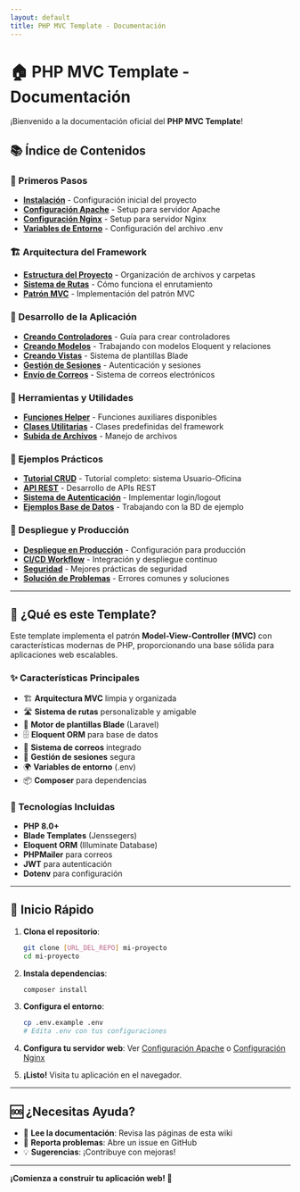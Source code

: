 ```yaml
---
layout: default
title: PHP MVC Template - Documentación
---
```


# 🏠 PHP MVC Template - Documentación

¡Bienvenido a la documentación oficial del **PHP MVC Template**!

## 📚 Índice de Contenidos

### 🚀 Primeros Pasos
- **[Instalación](Installation)** - Configuración inicial del proyecto
- **[Configuración Apache](Apache-Setup)** - Setup para servidor Apache
- **[Configuración Nginx](Nginx-Setup)** - Setup para servidor Nginx
- **[Variables de Entorno](Environment-Variables)** - Configuración del archivo .env

### 🏗️ Arquitectura del Framework
- **[Estructura del Proyecto](Project-Structure)** - Organización de archivos y carpetas
- **[Sistema de Rutas](Routing-System)** - Cómo funciona el enrutamiento
- **[Patrón MVC](MVC-Pattern)** - Implementación del patrón MVC

### 💼 Desarrollo de la Aplicación
- **[Creando Controladores](Creating-Controllers)** - Guía para crear controladores
- **[Creando Modelos](Creating-Models)** - Trabajando con modelos Eloquent y relaciones
- **[Creando Vistas](Creating-Views)** - Sistema de plantillas Blade
- **[Gestión de Sesiones](Session-Management)** - Autenticación y sesiones
- **[Envío de Correos](Email-System)** - Sistema de correos electrónicos

### 🔧 Herramientas y Utilidades
- **[Funciones Helper](Helper-Functions)** - Funciones auxiliares disponibles
- **[Clases Utilitarias](Utility-Classes)** - Clases predefinidas del framework
- **[Subida de Archivos](File-Upload)** - Manejo de archivos

### 📝 Ejemplos Prácticos
- **[Tutorial CRUD](CRUD-Tutorial)** - Tutorial completo: sistema Usuario-Oficina
- **[API REST](REST-API)** - Desarrollo de APIs REST
- **[Sistema de Autenticación](Authentication-System)** - Implementar login/logout
- **[Ejemplos Base de Datos](Database-Examples)** - Trabajando con la BD de ejemplo

### 🚀 Despliegue y Producción
- **[Despliegue en Producción](Production-Deployment)** - Configuración para producción
- **[CI/CD Workflow](CI-CD-Workflow)** - Integración y despliegue continuo
- **[Seguridad](Security)** - Mejores prácticas de seguridad
- **[Solución de Problemas](Troubleshooting)** - Errores comunes y soluciones

---

## 🎯 ¿Qué es este Template?

Este template implementa el patrón **Model-View-Controller (MVC)** con características modernas de PHP, proporcionando una base sólida para aplicaciones web escalables.

### ✨ Características Principales

- 🏗️ **Arquitectura MVC** limpia y organizada
- 🛣️ **Sistema de rutas** personalizable y amigable
- 🎨 **Motor de plantillas Blade** (Laravel)
- 🗄️ **Eloquent ORM** para base de datos
- 📧 **Sistema de correos** integrado
- 🔐 **Gestión de sesiones** segura
- 🌍 **Variables de entorno** (.env)
- 📦 **Composer** para dependencias

### 🔧 Tecnologías Incluidas

- **PHP 8.0+**
- **Blade Templates** (Jenssegers)
- **Eloquent ORM** (Illuminate Database)
- **PHPMailer** para correos
- **JWT** para autenticación
- **Dotenv** para configuración

---

## 🚀 Inicio Rápido

1. **Clona el repositorio**:
   ```bash
   git clone [URL_DEL_REPO] mi-proyecto
   cd mi-proyecto
   ```

2. **Instala dependencias**:
   ```bash
   composer install
   ```

3. **Configura el entorno**:
   ```bash
   cp .env.example .env
   # Edita .env con tus configuraciones
   ```

4. **Configura tu servidor web**: Ver [Configuración Apache](Apache-Setup) o [Configuración Nginx](Nginx-Setup)

5. **¡Listo!** Visita tu aplicación en el navegador.

---

## 🆘 ¿Necesitas Ayuda?

- 📖 **Lee la documentación**: Revisa las páginas de esta wiki
- 🐛 **Reporta problemas**: Abre un issue en GitHub
- 💡 **Sugerencias**: ¡Contribuye con mejoras!

---

**¡Comienza a construir tu aplicación web! 🚀**
